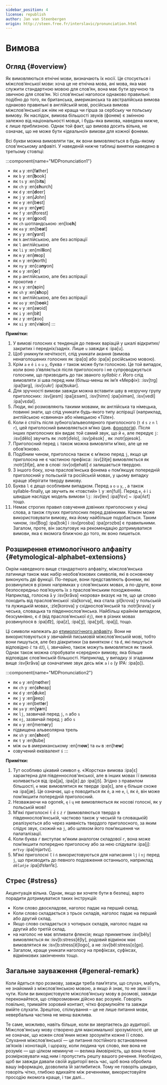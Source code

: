 ```yaml
---
sidebar_position: 4
license: republish
author: Jan van Steenbergen
origin: http://steen.free.fr/interslavic/pronunciation.html
---
```


# Вимова

## Огляд \{#overview}

Як вимовляються етнічні мови, визначають їх носії. Це стосується і міжслов’янської мови: хоча це не етнічна мова, ані мова, яка має служити стандартною мовою для слов’ян, вона має бути зручною та звичною для слов’ян. Усі слов’янські наголоси однаково правильні: подібно до того, як британська, американська та австралійська вимова однаково правильні в англійській мові, російська вимова міжслов’янської аж ніяк не краща чи гірша за сербську чи польську вимову. Як наслідок, вимова більшості звуків (фонем) є змінною залежно від національності мовця, і будь-яка вимова, наведена нижче, є лише приблизною. Однак той факт, що вимова досить вільна, не означає, що не може бути «ідеальної» вимови для кожної фонеми.

Всі букви можна вимовляти так, як вони вимовляються в будь-якому слов'янському алфавіті. У наведеній нижче таблиці винятки наведено в третьому стовпці:

:::component{name="MDPronunciation1"}
- як `a` у :en[f**a**ther]
- як `b` у :en[**b**ook]
- як `ts` у :en[bi**ts**]
- як `ch` у :en[**ch**urch]
- як `d` у :en[**d**eer]
- як `j` у :en[**J**ohn]
- як `e` у :en[b**e**st]
- як `ye` у :en[**ye**t]
- як `f` у :en[**f**orest]
- як `g` у :en[**g**ood]
- як `ch` шотландською :en[lo**ch**]
- як `ea` у :en[b**ea**t]
- як `y` у :en[**y**ard]
- як `k` англійською, але без аспірації
- як `l` англійською
- як `li` у :en[mil**li**on]
- як `m` у :en[**m**op]
- як `n` у :en[**n**orth]
- як `ny` у :en[ca**ny**on]
- як `o` у :en[**o**r]
- як `p` англійською, але без аспірації
- прокотив `r`
- як `s` у :en[**s**pin]
- як `sh` у :en[**sh**op]
- як `t` англійською, але без аспірації
- як `oo` у :en[b**oo**k]
- як `v` у :en[a**v**oid]
- як `i` у :en[b**i**t]
- як `z` у :en[**z**oo]
- як `si` у :en[vi**si**on]
:::

**Примітки:**

1. У вимові голосних є тенденція до певних варіацій у шкалі відкритих/закритих і передніх/задніх. Лише `u` завжди є :ipa[u].
2. Щоб уникнути нечіткості, слід уникати акання (вимова ненаголошених голосних як :ipa[ɑ] або :ipa[ə] російською мовою).
3. Крім `a` `e` `ě` `i` `o` `u` `y`,  буква `r` також може бути голосною. Це той випадок, коли воно з’являється після приголосного і не супроводжується голосним, що призводить до так званого _syllabic r_. Його слід вимовляти зі шва перед ним (більш-менш як ім’я «Мерфі»): :isv[trg] :ipa[tərg], :isv[cukr] :ipa[ʦukər].
4. Для зручності вимови завжди можна вставити шву в незручну групу приголосних: :isv[jesm] :ipa[jɛsǝm], :isv[himn] :ipa[ximǝn], :isv[vedl] :ipa[vɛdǝl].
5. Люди, які розмовляють такими мовами, як англійська та німецька, повинні знати, що слід уникати будь-якого типу аспірації (наприклад, англійською «свинина» або німецькою «Tüte»).
6. Коли `ě` стоїть після зубного/альвеолярного приголосного (`t` `d` `s` `z` `n` `l` `r`), цей приголосний вимовляється м’яко (див. [фонологія][1]). Після інших приголосних він видає той самий звук, що й `e`, але передує `j`: :isv[dělo] звучить як :notr[ďelo], :isv[pěsok] , як :notr[pjesok].
7. Приголосний перед `i` також можна вимовляти м’яко, але це не обов’язково.
8. Подібним чином, приголосна також є м’якою перед `j`, якщо ця приголосна не є частиною префікса: :isv[žitje] вимовляється як :notr[žiťje], але в слові :isv[odjehati] `d` залишається твердою.
9. З іншого боку, хоча праслов’янська фонема `e` пом’якшує попередній приголосний у польській та російській мовах, у цьому випадку краще зберігати тверду вимову.
10. Буква `l` є дещо особливим випадком. Перед `a` `o` `u` `y`, , а також syllable-finally, це звучить як «товстий» `l` у :en[full]. Перед `e`, `ě`  і `i` швидше наслідує модель вимови `lj`: :isv[lev] :ipa[lʲɛv]  \~ :ipa[ʎɛf] тощо.
11. Немає строгих правил озвучення дзвінких приголосних у кінці слова, а також глухих приголосних перед дзвінкими. Кожен може використовувати вимову, яка йому найбільше подобається. Таким чином, :isv[Bog] :ipa[bɔk]  і :isv[prosba] :ipa[prɔzbɑ]  є правильними. Загалом, проте, він заслуговує на рекомендацію дотримуватися вимови, яка є якомога ближчою до того, як воно пишеться.

## Розширення етимологічного алфавіту \{#etymological-alphabet-extensions}

Окрім наведеного вище стандартного алфавіту, міжслов’янська латиниця також має набір необов’язкових символів, які в основному виконують дві функції. По-перше, вони представляють фонеми, які розвинулися в різних напрямках у слов’янських мовах, а по-друге, вони безпосередньо пов’язують їх з праслов’янським походженням. Наприклад, голосна `å` у :isv[kråva] «корова» вказує на те, що це слово походить від праслов’янської :sla[korva], яка стала :pl[krova] у польській та лужицькій мовах, :zle[korova] у східнослов’янській та :notr[krava] у чеська, словацька та південнослов’янська. Найбільш крайнім випадком, безсумнівно, є `đ` (від праслов’янської `dj`), яке в різних мовах розвинулося в :ipa[d͡z], :ipa[z], :ipa[ʒ], :ipa[ʒd], :ipa[j],  тощо.

Ці символи належать до [етимологічного алфавіту][2]. Вони не використовуються у звичайній письмовій міжслов’янській мові, тобто вони пишуться, але без діакритики (за винятком `ć` та `đ`, які пишуться відповідно `č` та `dž`), і, звичайно, також можуть вимовлятися як такий. Однак також можна спробувати «середню» вимову, яка більше відповідає слов’янській більшості. Наприклад, у випадку зі згаданим вище :isv[kråva] це означатиме звук десь між `a` і `o` (у IPA: :ipa[ɒ]).

:::component{name="MDPronunciation2"}
- як `o` у :en[m**o**ther]
- як `ch` у :en[**ch**eap]
- як `d` у :en[**d**uke]
- як `j` у :en[**j**eep]
- як `e` у :en[bett**e**r]
- як `ya` у :en[**ya**m]
- як `lj`, зазвичай перед `j`, `n`  або `s`
- як `nj`, зазвичай перед `j` або `s`
- як `o` у :en[mem**o**ry]
- підвищена альвеолярна трель
- як `sh` у :en[**sh**eet]
- як `t` у :en[**t**ube]
- між `ow` в американському :en[m**ow**] та `ew` в :en[h**ew**]
- озвучений еквівалент `ś`
:::

**Примітки:**

1. Тут особливо цікавий символ `ę`. «Жорстка» вимова :ipa[ɛ] характерна для південнослов'янської, але в інших мовах її вимова коливається від :ipa[ja], :ipa[jɛ]  до :ipa[jɔ̃]. Згідно з правилом більшості, `e` має вимовлятися як тверде :ipa[ɛ], але `ę` більше схоже на :ipa[jæ]. Це означає, що `ę` поводиться як `ě`, а не `e`, і, як `ě`, він може пом’якшити попередній приголосний.
2. Незважаючи на ogonek, `ę` і `ų` не вимовляються як носові голосні, як у польській мові!
3. М’які приголосні `t́` `d́` `ś` `ź` `ŕ`  (вимовляються твердо в південнослов’янській, частково також у чеській та словацькій) реалізуються або через наявність твердого приголосного, за яким слідує звук, схожий на `j`, або шляхом його пом’якшення чи палаталізації.
4. Коли буква `ŕ` виступає м’яким аналогом складової `r`, вона може пом’якшити попередню приголосну або за нею слідувати :ipa[j]: _`mŕtvy`_ :ipa[mjǝrtvɪ].
5. М’які приголосні `ľ` і `ń` використовуються для написання `lj` і `nj` перед `j`, що призводить до певного подовження останнього, наприклад _`dělańje`_ :ipa[dʲɛɫanʲĭɛ].

## Стрес \{#stress}

Акцентуація вільна. Однак, якщо ви хочете бути в безпеці, варто порадити дотримуватися таких інструкцій:

- Коли слово двоскладове, наголос падає на перший склад.
- Коли слово складається з трьох складів, наголос падає на перший або другий склад.
- Якщо слово складається з чотирьох складів, наголос падає на другий або третій склад.
- на наголос не має впливати флексія; якщо прикметник :isv[běly] вимовляється як :isv[b:stress[ě]ly], родовий відмінок має вимовлятися як :isv[b:stress[ě]logo], а не :isv[běl:stress[o]go].
- Загалом, краще уникати наголосу на префіксах, суфіксах, відмінкових закінченнях тощо.

## Загальне зауваження \{#general-remark}

Коли йдеться про розмову, завжди треба пам’ятати, що слухач, мабуть, не знайомий з міжслов’янською мовою, а якщо й знає, то не звик її чути. Коли ви використовуєте міжслов’янську мову в розмові, завжди переконайтеся, що співрозмовник дійсно вас розуміє. Говоріть повільно, тримайте зоровий контакт, чітко формулюйте та завжди вмійте слухати. Зрештою, спілкування – це не лише питання мови, невербальна частина не менш важлива.

Те саме, можливо, навіть більше, коли ви звертаєтесь до аудиторії. Міжслов'янську мову створено для максимальної зрозумілості, але це не означає, що кожен слов'янин може зрозуміти кожне її слово. Слухання міжслов’янської — це питання постійного встановлення зв’язків і конотацій, і щоразу, коли людина чує слово, яке вона не розуміє — що цілком неминуче — велика ймовірність, що вона почне розмірковувати над ним і пропустить решту вашого речення. Необхідно, щоб ви завжди давали своїй аудиторії весь час, щоб вона обробила вашу інформацію, дозволила їй заглибитися. Тому не говоріть швидко, говоріть чітко, глибоко вдихайте між реченнями, використовуйте просодію якомога краще, і так далі...

[1]: ./phonology.md#hard_and_soft

[2]: orthography.md#etymological_alphabet
